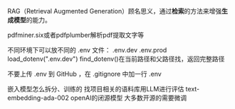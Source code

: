 
RAG（Retrieval Augmented Generation）顾名思义，通过**检索**的方法来增强**生成模型**的能力。

pdfminer.six或者pdfplumber解析pdf提取文字等

不同环境下可以放不同的 .env 文件：
.env.dev
.env.prod
load_dotenv(".env.dev")
find_dotenv()在当前路径和父路径找，返回完整路径

不要上传 .env 到 GitHub ，在 .gitignore 中加一行 .env

嵌入模型怎么拆分、训练的
找项目相关的语料库用LLM进行评估
text-embedding-ada-002 openAI的闭源模型
大多数开源的需要微调